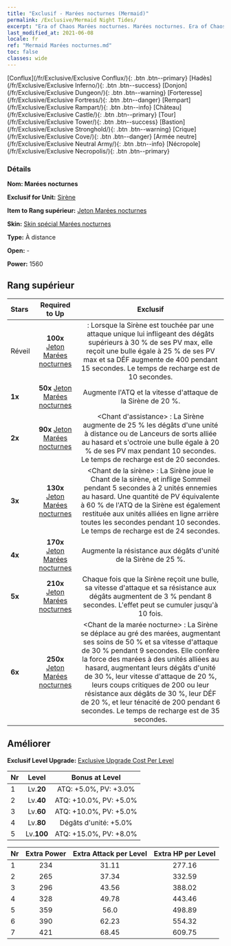 ```yaml
---
title: "Exclusif - Marées nocturnes (Mermaid)"
permalink: /Exclusive/Mermaid Night Tides/
excerpt: "Era of Chaos Marées nocturnes. Marées nocturnes. Era of Chaos Exclusif Marées nocturnes. Sirène Exclusif."
last_modified_at: 2021-06-08
locale: fr
ref: "Mermaid Marées nocturnes.md"
toc: false
classes: wide
---
```

 [Conflux](/fr/Exclusive/Exclusive Conflux/){: .btn .btn--primary} [Hadès](/fr/Exclusive/Exclusive Inferno/){: .btn .btn--success} [Donjon](/fr/Exclusive/Exclusive Dungeon/){: .btn .btn--warning} [Forteresse](/fr/Exclusive/Exclusive Fortress/){: .btn .btn--danger} [Rempart](/fr/Exclusive/Exclusive Rampart/){: .btn .btn--info} [Château](/fr/Exclusive/Exclusive Castle/){: .btn .btn--primary} [Tour](/fr/Exclusive/Exclusive Tower/){: .btn .btn--success} [Bastion](/fr/Exclusive/Exclusive Stronghold/){: .btn .btn--warning} [Crique](/fr/Exclusive/Exclusive Cove/){: .btn .btn--danger} [Armée neutre](/fr/Exclusive/Exclusive Neutral Army/){: .btn .btn--info} [Nécropole](/fr/Exclusive/Exclusive Necropolis/){: .btn .btn--primary} 

### Détails
 **Nom: Marées nocturnes** 

 **Exclusif for Unit:** [Sirène](/fr/units/Mermaid/) 

 **Item to Rang supérieur:** [Jeton Marées nocturnes](/ItemsFR/con_1004/)

 **Skin:** [Skin spécial Marées nocturnes](/ItemsFR/con_672/)

 **Type:** À distance

 **Open:** -

 **Power:** 1560

## Rang supérieur

  |     Stars    |  Required to Up | Exclusif |
  |:-------------|:---------------:|:---------------:|
  |  Réveil  | **100x** [Jeton Marées nocturnes](/ItemsFR/con_1004/) | <Ode du gardien> : Lorsque la Sirène est touchée par une attaque unique lui infligeant des dégâts supérieurs à 30 % de ses PV max, elle reçoit une bulle égale à 25 % de ses PV max et sa DÉF augmente de 400 pendant 15 secondes. Le temps de recharge est de 10 secondes. |
  | **1x** <i class="fas fa-star"/> | **50x** [Jeton Marées nocturnes](/ItemsFR/con_1004/) | Augmente l'ATQ et la vitesse d'attaque de la Sirène de 20 %. |
  | **2x** <i class="fas fa-star"/> | **90x** [Jeton Marées nocturnes](/ItemsFR/con_1004/) | <Chant d'assistance> : La Sirène augmente de 25 % les dégâts d'une unité à distance ou de Lanceurs de sorts alliée au hasard et s'octroie une bulle égale à 20 % de ses PV max pendant 10 secondes. Le temps de recharge est de 20 secondes. |
  | **3x** <i class="fas fa-star"/> | **130x** [Jeton Marées nocturnes](/ItemsFR/con_1004/) | <Chant de la sirène> : La Sirène joue le Chant de la sirène, et inflige Sommeil pendant 5 secondes à 2 unités ennemies au hasard. Une quantité de PV équivalente à 60 % de l'ATQ de la Sirène est également restituée aux unités alliées en ligne arrière toutes les secondes pendant 10 secondes. Le temps de recharge est de 24 secondes. |
  | **4x** <i class="fas fa-star"/> | **170x** [Jeton Marées nocturnes](/ItemsFR/con_1004/) | Augmente la résistance aux dégâts d'unité de la Sirène de 25 %. |
  | **5x** <i class="fas fa-star"/> | **210x** [Jeton Marées nocturnes](/ItemsFR/con_1004/) | Chaque fois que la Sirène reçoit une bulle, sa vitesse d'attaque et sa résistance aux dégâts augmentent de 3 % pendant 8 secondes. L'effet peut se cumuler jusqu'à 10 fois. |
  | **6x** <i class="fas fa-star"/> | **250x** [Jeton Marées nocturnes](/ItemsFR/con_1004/) | <Chant de la marée nocturne> : La Sirène se déplace au gré des marées, augmentant ses soins de 50 % et sa vitesse d'attaque de 30 % pendant 9 secondes. Elle confère la force des marées à des unités alliées au hasard, augmentant leurs dégâts d'unité de 30 %, leur vitesse d'attaque de 20 %, leurs coups critiques de 200 ou leur résistance aux dégâts de 30 %, leur DÉF de 20 %, et leur ténacité de 200 pendant 6 secondes. Le temps de recharge est de 35 secondes. |


## Améliorer
 **Exclusif Level Upgrade:** [Exclusive Upgrade Cost Per Level](/Exclusive/ExclusiveUpgradeCostPerLevel/)

  |  Nr  |   Level  | Bonus at Level |
  |:-----|:--------:|:--------------:|
  | 1 | Lv.**20** | ATQ: +5.0%, PV: +3.0% |
  | 2 | Lv.**40** | ATQ: +10.0%, PV: +5.0% |
  | 3 | Lv.**60** | ATQ: +10.0%, PV: +5.0% |
  | 4 | Lv.**80** | Dégâts d'unité: +5.0% |
  | 5 | Lv.**100** | ATQ: +15.0%, PV: +8.0% |


  |  Nr  |  Extra Power | Extra Attack per Level | Extra HP per Level |
  |:-----|:--------:|:--------:|:--------:|
  | 1 | 234 | 31.11 | 277.16 |
  | 2 | 265 | 37.34 | 332.59 |
  | 3 | 296 | 43.56 | 388.02 |
  | 4 | 328 | 49.78 | 443.46 |
  | 5 | 359 | 56.0 | 498.89 |
  | 6 | 390 | 62.23 | 554.32 |
  | 7 | 421 | 68.45 | 609.75 |


